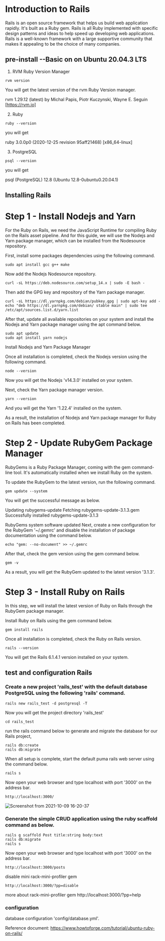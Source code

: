 # Introduction to Rails
Rails is an open source framework that helps us build web application rapidly. It's built as a Ruby gem. Rails is all Ruby implemented with specific design patterns and ideas to help speed up developing web applications. Rails is a well-known framework with a large supportive community that makes it appealing to be the choice of many companies.

## pre-install --Basic on on Ubuntu 20.04.3 LTS

1. RVM Ruby Version Manager

```shell
rvm version
```
You will get the latest version of the rvm Ruby Version manager.

rvm 1.29.12 (latest) by Michal Papis, Piotr Kuczynski, Wayne E. Seguin [https://rvm.io]

2. Ruby

```shell
ruby --version
```
you will get

ruby 3.0.0p0 (2020-12-25 revision 95aff21468) [x86_64-linux]

3.  PostgreSQL

```shell
psql --version
```
you will get

psql (PostgreSQL) 12.8 (Ubuntu 12.8-0ubuntu0.20.04.1)

## Installing Rails


# Step 1 - Install Nodejs and Yarn

For the Ruby on Rails, we need the JavaScript Runtime for compiling Ruby on the Rails asset pipeline. And for this guide, we will use the Nodejs and Yarn package manager, which can be installed from the Nodesource repository.

First, install some packages dependencies using the following command.

```shell
sudo apt install gcc g++ make
```

Now add the Nodejs Nodesource repository.

```shell
curl -sL https://deb.nodesource.com/setup_14.x | sudo -E bash -
```

Then add the GPG key and repository of the Yarn package manager.

```shell
curl -sL https://dl.yarnpkg.com/debian/pubkey.gpg | sudo apt-key add -
echo "deb https://dl.yarnpkg.com/debian/ stable main" | sudo tee /etc/apt/sources.list.d/yarn.list
```

After that, update all available repositories on your system and install the Nodejs and Yarn package manager using the apt command below.

```shell
sudo apt update
sudo apt install yarn nodejs
```

Install Nodejs and Yarn Package Manager

Once all installation is completed, check the Nodejs version using the following command.

```shell
node --version
```

Now you will get the Nodejs 'v14.3.0' installed on your system.

Next, check the Yarn package manager version.

```shell
yarn --version
```

And you will get the Yarn '1.22.4' installed on the system.

As a result, the installation of Nodejs and Yarn package manager for Ruby on Rails has been completed.


# Step 2 - Update RubyGem Package Manager

RubyGems is a Ruby Package Manager, coming with the gem command-line tool. It's automatically installed when we install Ruby on the system.

To update the RubyGem to the latest version, run the following command.

```shell
gem update --system
```

You will get the successful message as below.

Updating rubygems-update
Fetching rubygems-update-3.1.3.gem
Successfully installed rubygems-update-3.1.3

RubyGems system software updated
Next, create a new configuration for the RubyGem '~/.gemrc' and disable the installation of package documentation using the command below.

```shell
echo "gem: --no-document" >> ~/.gemrc
```

After that, check the gem version using the gem command below.

```shell
gem -v
```
As a result, you will get the RubyGem updated to the latest version '3.1.3'.


# Step 3 - Install Ruby on Rails
In this step, we will install the latest version of Ruby on Rails through the RubyGem package manager.

Install Ruby on Rails using the gem command below.

```shell
gem install rails
```
Once all installation is completed, check the Ruby on Rails version.

```shell
rails --version
```
You will get the Rails 6.1.4.1 version installed on your system.


## test and configuration Rails

### Create a new project 'rails_test' with the default database PostgreSQL using the following 'rails' command.

```shell
rails new rails_test -d postgresql -T
```
Now you will get the project directory 'rails_test'

```shell
cd rails_test
```

run the rails command below to generate and migrate the database for our Rails project,

```shell
rails db:create
rails db:migrate
```

When all setup is complete, start the default puma rails web server using the command below.

```shell
rails s
```

Now open your web browser and type localhost with port '3000' on the address bar.

```browser
http://localhost:3000/
```

![Screenshot from 2021-10-09 16-20-37](https://user-images.githubusercontent.com/21187699/136676091-ff7e8efa-5e48-45b9-a938-d6bc11ed2bab.png)


### Generate the simple CRUD application using the ruby scaffold command as below.

```shell
rails g scaffold Post title:string body:text
rails db:migrate
rails s
```

Now open your web browser and type localhost with port '3000' on the address bar.

```browser
http://localhost:3000/posts
```


disable mini rack-mini-profiler gem

```browser
http://localhost:3000/?pp=disable
```
more about rack-mini-profiler gem  http://localhost:3000/?pp=help


### configuration

database configuration 'config/database.yml'.



Reference document: https://www.howtoforge.com/tutorial/ubuntu-ruby-on-rails/
